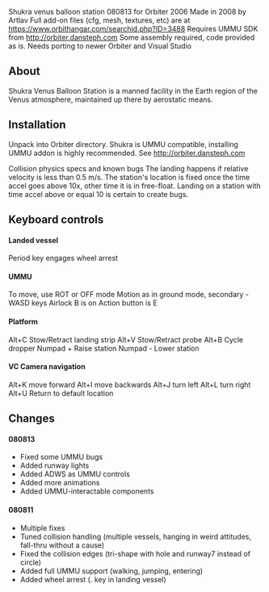 Shukra venus balloon station 080813 for Orbiter 2006
Made in 2008 by Artlav
Full add-on files (cfg, mesh, textures, etc) are at https://www.orbithangar.com/searchid.php?ID=3488
Requires UMMU SDK from http://orbiter.dansteph.com
Some assembly required, code provided as is.
Needs porting to newer Orbiter and Visual Studio

## About
Shukra Venus Balloon Station is a manned facility in the Earth region of the Venus atmosphere, maintained up there by aerostatic means.

## Installation
Unpack into Orbiter directory.
Shukra is UMMU compatible, installing UMMU addon is highly recommended. See http://orbiter.dansteph.com

Collision physics specs and known bugs
The landing happens if relative velocity is less than 0.5 m/s.
The station's location is fixed once the time accel goes above 10x, other time it is in free-float.
Landing on a station with time accel above or equal 10 is certain to create bugs.

## Keyboard controls

#### Landed vessel
Period key engages wheel arrest

#### UMMU
To move, use ROT or OFF mode
Motion as in ground mode, secondary - WASD keys
Airlock B is on
Action button is E

#### Platform
Alt+C  Stow/Retract landing strip
Alt+V  Stow/Retract probe
Alt+B  Cycle dropper
Numpad +  Raise station
Numpad -  Lower station

#### VC Camera navigation
Alt+K move forward
Alt+I move backwards
Alt+J turn left
Alt+L turn right
Alt+U Return to default location

## Changes
#### 080813
- Fixed some UMMU bugs
- Added runway lights
- Added ADWS as UMMU controls
- Added more animations
- Added UMMU-interactable components

#### 080811
- Multiple fixes
- Tuned collision handling (multiple vessels, hanging in weird attitudes, fall-thru without a cause)
- Fixed the collision edges (tri-shape with hole and runway7 instead of circle)
- Added full UMMU support (walking, jumping, entering)
- Added wheel arrest (. key in landing vessel)
